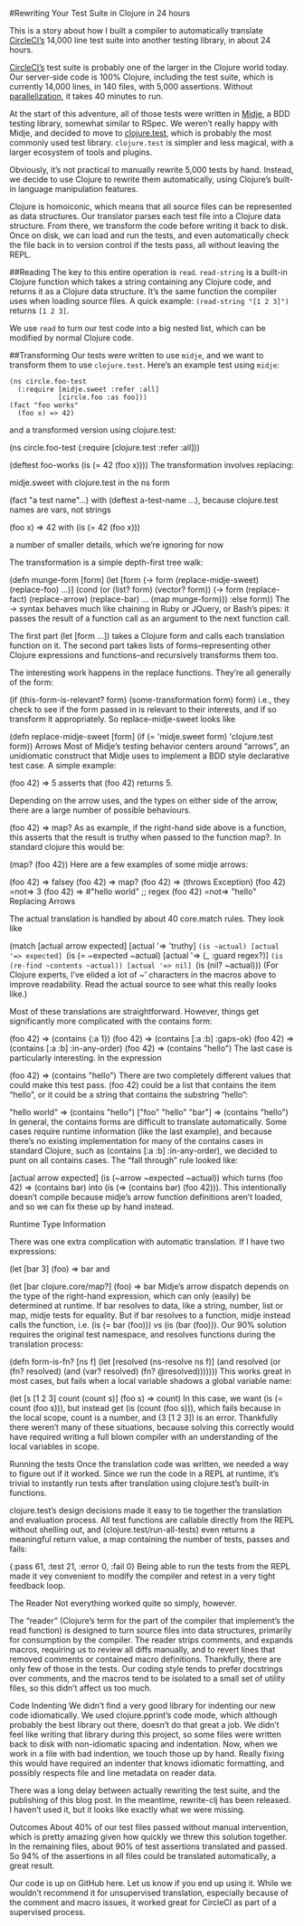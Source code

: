 #Rewriting Your Test Suite in Clojure in 24 hours

This is a story about how I built a compiler to automatically translate [CircleCI’s](https://circleci.com/) 14,000 line test suite into another testing library, in about 24 hours.

[CircleCI’s](https://circleci.com/) test suite is probably one of the larger in the Clojure world today. Our server-side code is 100% Clojure, including the test suite, which is currently 14,000 lines, in 140 files, with 5,000 assertions. Without [parallelization](https://circleci.com/docs/how-parallelism-works/), it takes 40 minutes to run.

At the start of this adventure, all of those tests were written in [Midje](https://github.com/marick/Midje), a BDD testing library, somewhat similar to RSpec. We weren’t really happy with Midje, and decided to move to [clojure.test](http://richhickey.github.io/clojure/clojure.test-api.html), which is probably the most commonly used test library. `clojure.test` is simpler and less magical, with a larger ecosystem of tools and plugins.

Obviously, it’s not practical to manually rewrite 5,000 tests by hand. Instead, we decide to use Clojure to rewrite them automatically, using Clojure’s built-in language manipulation features.

Clojure is homoiconic, which means that all source files can be represented as data structures. Our translator parses each test file into a Clojure data structure. From there, we transform the code before writing it back to disk. Once on disk, we can load and run the tests, and even automatically check the file back in to version control if the tests pass, all without leaving the REPL.

##Reading
The key to this entire operation is `read`. `read-string` is a built-in Clojure function which takes a string containing any Clojure code, and returns it as a Clojure data structure. It’s the same function the compiler uses when loading source files. A quick example: `(read-string "[1 2 3]")` returns `[1 2 3]`.

We use `read` to turn our test code into a big nested list, which can be modified by normal Clojure code.

##Transforming
Our tests were written to use `midje`, and we want to transform them to use `clojure.test`. Here’s an example test using `midje`:

```
(ns circle.foo-test
  (:require [midje.sweet :refer :all]
            [circle.foo :as foo]))
(fact "foo works"
  (foo x) => 42)
```  
and a transformed version using clojure.test:

(ns circle.foo-test
  (:require [clojure.test :refer :all]))

(deftest foo-works
  (is (= 42 (foo x))))
The transformation involves replacing:

midje.sweet with clojure.test in the ns form

(fact "a test name"...) with (deftest a-test-name ...), because clojure.test names are vars, not strings

(foo x) => 42 with (is (= 42 (foo x)))

a number of smaller details, which we’re ignoring for now

The transformation is a simple depth-first tree walk:

(defn munge-form [form]
  (let [form (-> form
                 (replace-midje-sweet)
                 (replace-foo)
                 ...)]
    (cond
      (or (list? form)
          (vector? form)) (-> form
                              (replace-fact)
                              (replace-arrow)
                              (replace-bar)
                              ...
                              (map munge-form)))
      :else form))
The -> syntax behaves much like chaining in Ruby or JQuery, or Bash’s pipes: it passes the result of a function call as an argument to the next function call.

The first part (let [form ...]) takes a Clojure form and calls each translation function on it. The second part takes lists of forms–representing other Clojure expressions and functions–and recursively transforms them too.

The interesting work happens in the replace functions. They’re all generally of the form:

(if (this-form-is-relevant? form)
  (some-transformation form)
  form)
i.e., they check to see if the form passed in is relevant to their interests, and if so transform it appropriately. So replace-midje-sweet looks like

(defn replace-midje-sweet [form]
  (if (= 'midje.sweet form)
    'clojure.test
    form))
Arrows
Most of Midje’s testing behavior centers around “arrows”, an unidiomatic construct that Midje uses to implement a BDD style declarative test case. A simple example:

(foo 42) => 5
asserts that (foo 42) returns 5.

Depending on the arrow uses, and the types on either side of the arrow, there are a large number of possible behaviours.

(foo 42) => map?
As as example, if the right-hand side above is a function, this asserts that the result is truthy when passed to the function map?. In standard clojure this would be:

(map? (foo 42))
Here are a few examples of some midje arrows:

(foo 42) => falsey
(foo 42) => map?
(foo 42) => (throws Exception)
(foo 42) =not=> 3
(foo 42) => #"hello world" ;; regex
(foo 42) =not=> "hello"
Replacing Arrows

The actual translation is handled by about 40 core.match rules. They look like

(match [actual arrow expected]
  [actual '=> 'truthy] `(is ~actual)
  [actual '=> expected] `(is (= ~expected ~actual)
  [actual '=> (_ :guard regex?)] `(is (re-find ~contents ~actual))
  [actual '=> nil] `(is (nil? ~actual)))
(For Clojure experts, I’ve elided a lot of ~’ characters in the macros above to improve readability. Read the actual source to see what this really looks like.)

Most of these translations are straightforward. However, things get significantly more complicated with the contains form:

(foo 42) => (contains {:a 1})
(foo 42) => (contains [:a :b] :gaps-ok)
(foo 42) => (contains [:a :b] :in-any-order)
(foo 42) => (contains "hello")
The last case is particularly interesting. In the expression

(foo 42) => (contains "hello")
There are two completely different values that could make this test pass. (foo 42) could be a list that contains the item “hello”, or it could be a string that contains the substring “hello”:

"hello world" => (contains "hello")
["foo" "hello" "bar"] => (contains "hello")
In general, the contains forms are difficult to translate automatically. Some cases require runtime information (like the last example), and because there’s no existing implementation for many of the contains cases in standard Clojure, such as (contains [:a :b] :in-any-order), we decided to punt on all contains cases. The “fall through” rule looked like:

[actual arrow expected] (is (~arrow ~expected ~actual))
which turns (foo 42) => (contains bar) into (is (=> (contains bar) (foo 42))). This intentionally doesn’t compile because midje’s arrow function definitions aren’t loaded, and so we can fix these up by hand instead.

Runtime Type Information

There was one extra complication with automatic translation. If I have two expressions:

(let [bar 3]
  (foo) => bar
and

(let [bar clojure.core/map?]
  (foo) => bar
Midje’s arrow dispatch depends on the type of the right-hand expression, which can only (easily) be determined at runtime. If bar resolves to data, like a string, number, list or map, midje tests for equality. But if bar resolves to a function, midje instead calls the function, i.e. (is (= bar (foo))) vs (is (bar (foo))). Our 90% solution requires the original test namespace, and resolves functions during the translation process:

(defn form-is-fn? [ns f]
  (let [resolved (ns-resolve ns f)]
    (and resolved (or (fn? resolved)
                      (and (var? resolved)
                           (fn? @resolved)))))))
This works great in most cases, but fails when a local variable shadows a global variable name:

(let [s [1 2 3]
      count (count s)]
  (foo s) => count)
In this case, we want (is (= count (foo s))), but instead get (is (count (foo s))), which fails because in the local scope, count is a number, and (3 [1 2 3]) is an error. Thankfully there weren’t many of these situations, because solving this correctly would have required writing a full blown compiler with an understanding of the local variables in scope.

Running the tests
Once the translation code was written, we needed a way to figure out if it worked. Since we run the code in a REPL at runtime, it’s trivial to instantly run tests after translation using clojure.test’s built-in functions.

clojure.test’s design decisions made it easy to tie together the translation and evaluation process. All test functions are callable directly from the REPL without shelling out, and (clojure.test/run-all-tests) even returns a meaningful return value, a map containing the number of tests, passes and fails:

{:pass 61, :test 21, :error 0, :fail 0}
Being able to run the tests from the REPL made it vey convenient to modify the compiler and retest in a very tight feedback loop.

The Reader
Not everything worked quite so simply, however.

The “reader” (Clojure’s term for the part of the compiler that implement’s the read function) is designed to turn source files into data structures, primarily for consumption by the compiler. The reader strips comments, and expands macros, requiring us to review all diffs manually, and to revert lines that removed comments or contained macro definitions. Thankfully, there are only few of those in the tests. Our coding style tends to prefer docstrings over comments, and the macros tend to be isolated to a small set of utility files, so this didn’t affect us too much.

Code Indenting
We didn’t find a very good library for indenting our new code idiomatically. We used clojure.pprint’s code mode, which although probably the best library out there, doesn’t do that great a job. We didn’t feel like writing that library during this project, so some files were written back to disk with non-idiomatic spacing and indentation. Now, when we work in a file with bad indention, we touch those up by hand. Really fixing this would have required an indenter that knows idiomatic formatting, and possibly respects file and line metadata on reader data.

There was a long delay between actually rewriting the test suite, and the publishing of this blog post. In the meantime, rewrite-clj has been released. I haven’t used it, but it looks like exactly what we were missing.

Outcomes
About 40% of our test files passed without manual intervention, which is pretty amazing given how quickly we threw this solution together. In the remaining files, about 90% of test assertions translated and passed. So 94% of the assertions in all files could be translated automatically, a great result.

Our code is up on GitHub here. Let us know if you end up using it. While we wouldn’t recommend it for unsupervised translation, especially because of the comment and macro issues, it worked great for CircleCI as part of a supervised process.
